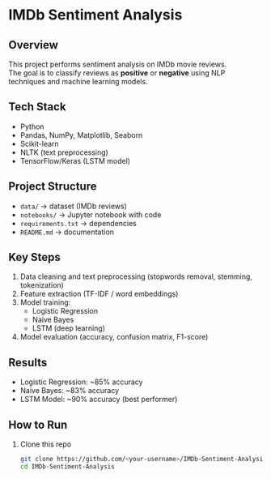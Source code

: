 # IMDb Sentiment Analysis

## Overview
This project performs sentiment analysis on IMDb movie reviews.  
The goal is to classify reviews as **positive** or **negative** using NLP techniques and machine learning models.

## Tech Stack
- Python
- Pandas, NumPy, Matplotlib, Seaborn
- Scikit-learn
- NLTK (text preprocessing)
- TensorFlow/Keras (LSTM model)

## Project Structure
- `data/` → dataset (IMDb reviews)
- `notebooks/` → Jupyter notebook with code
- `requirements.txt` → dependencies
- `README.md` → documentation

##  Key Steps
1. Data cleaning and text preprocessing (stopwords removal, stemming, tokenization)
2. Feature extraction (TF-IDF / word embeddings)
3. Model training:
   - Logistic Regression
   - Naive Bayes
   - LSTM (deep learning)
4. Model evaluation (accuracy, confusion matrix, F1-score)

##  Results
- Logistic Regression: ~85% accuracy
- Naive Bayes: ~83% accuracy
- LSTM Model: ~90% accuracy (best performer)

##  How to Run
1. Clone this repo  
   ```bash
   git clone https://github.com/<your-username>/IMDb-Sentiment-Analysis.git
   cd IMDb-Sentiment-Analysis

